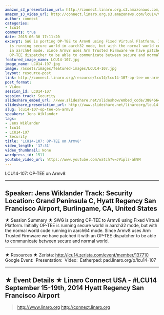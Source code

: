```yaml
---
amazon_s3_presentation_url: http://connect.linaro.org.s3.amazonaws.com/hkg15/Videos/09-15-Monday/LCU14-107.pdf
amazon_s3_video_url: http://connect.linaro.org.s3.amazonaws.com/lcu14/videos/09-15-Monday/LCU14-107-+OP-TEE+on+Armv8.mp4
author: connect
categories:
- lcu14
comments: true
date: 2015-06-30 17:11:20
excerpt: SWG is porting OP-TEE to Armv8 using Fixed Virtual Platform. Initially OP-TEE
  is running secure world in aarch32 mode, but with the normal world code running
  in aarch64 mode. Since Armv8 uses Arm Trusted Firmware we have patched it with an
  OP-TEE dispatcher to be able to communicate between secure and normal world.
featured_image_name: LCU14-107.jpg
image_name: LCU14-107.jpg
image: /assets/images/featured-images/LCU14-107.jpg
layout: resource-post
link: http://connect.linaro.org/resource/lcu14/lcu14-107-op-tee-on-armv8/
post_format:
- Video
session_id: LCU14-107
session_track: Security
slideshare_embed_url: //www.slideshare.net/slideshow/embed_code/38846644
slideshare_presentation_url: http://www.slideshare.net/linaroorg/lcu14-107-optee-on-ar-mv8
slug: lcu14-107-op-tee-on-armv8
speakers: Jens Wiklander
tags:
- Jens Wiklander
- lcu14
- LCU14-107
- Security
title: 'LCU14-107: OP-TEE on Armv8'
video_length: '17:31'
video_thumbnail: None
wordpress_id: 1511
youtube_video_url: https://www.youtube.com/watch?v=JViplz-ah9M
---
```


LCU14-107: OP-TEE on Armv8

---------------------------------------------------

Speaker: Jens Wiklander
Track: Security
Location: Grand Peninsula C, Hyatt Regency San Francisco Airport, Burlingame, CA, United States
---------------------------------------------------

★ Session Summary ★
SWG is porting OP-TEE to Armv8 using Fixed Virtual Platform. Initially OP-TEE is running secure world in aarch32 mode, but with the normal world code running in aarch64 mode. Since Armv8 uses Arm Trusted Firmware we have patched it with an OP-TEE dispatcher to be able to communicate between secure and normal world.

---------------------------------------------------

★ Resources ★
Zerista: http://lcu14.zerista.com/event/member/137710
Google Event: 
Presentation: 
Video: 
Eatherpad: pad.linaro.org/p/lcu14-107 

---------------------------------------------------

★ Event Details ★
Linaro Connect USA - #LCU14
September 15-19th, 2014
Hyatt Regency San Francisco Airport
---------------------------------------------------

> http://www.linaro.org
> http://connect.linaro.org
